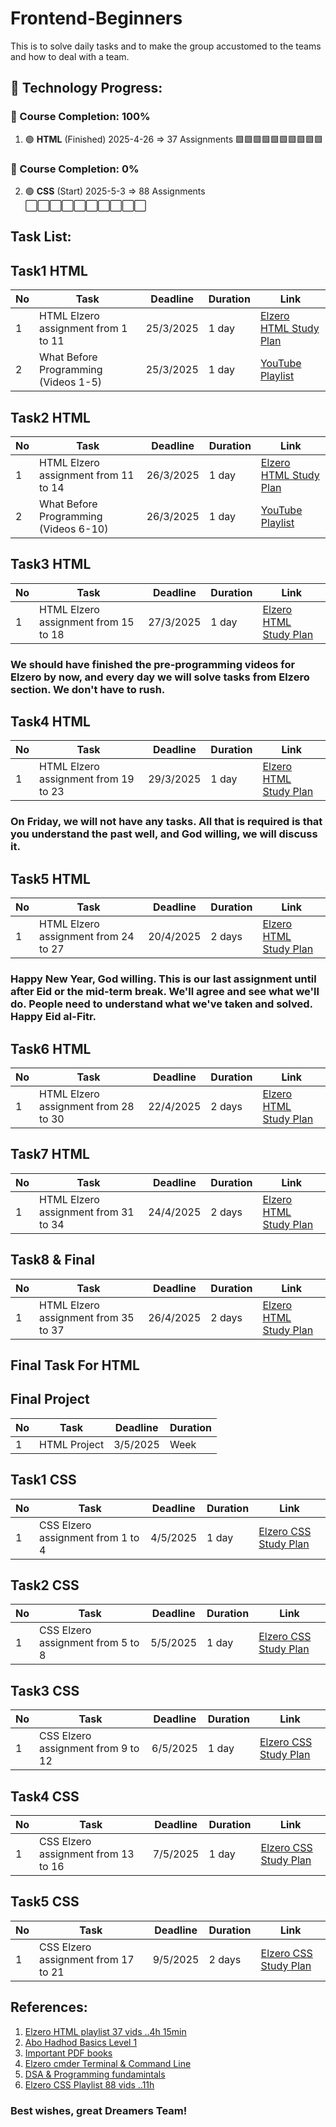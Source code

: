 # Frontend-Beginners
This is to solve daily tasks and to make the group accustomed to the teams and how to deal with a team.

## 🚀 Technology Progress:

### 📌 Course Completion: 100%
1. 🟢 **HTML** (Finished) 2025-4-26 => 37 Assignments
🟩🟩🟩🟩🟩🟩🟩🟩🟩🟩

### 📌 Course Completion: 0%
2. 🟢 **CSS** (Start) 2025-5-3 => 88 Assignments
⬜⬜⬜⬜⬜⬜⬜⬜⬜⬜

## Task List:
## Task1 HTML
| No | Task | Deadline | Duration | Link |
|----|------|----------|----------|------|
| 1  | HTML Elzero assignment from 1 to 11 | 25/3/2025 | 1 day | [Elzero HTML Study Plan](https://elzero.org/study/html-2021-study-plan/) |
| 2  | What Before Programming (Videos 1-5) | 25/3/2025 | 1 day | [YouTube Playlist](https://www.youtube.com/watch?v=aK46A6jQ1RM&list=PLDoPjvoNmBAx8xKvAXpb6f0Urj98Xo7zg) |

## Task2 HTML
| No | Task | Deadline | Duration | Link |
|----|------|----------|----------|------|
| 1  | HTML Elzero assignment from 11 to 14 | 26/3/2025 | 1 day | [Elzero HTML Study Plan](https://elzero.org/study/html-2021-study-plan/) |
| 2  | What Before Programming (Videos 6-10) | 26/3/2025 | 1 day | [YouTube Playlist](https://www.youtube.com/watch?v=aK46A6jQ1RM&list=PLDoPjvoNmBAx8xKvAXpb6f0Urj98Xo7zg) |

## Task3 HTML
| No | Task | Deadline | Duration | Link |
|----|------|----------|----------|------|
| 1  | HTML Elzero assignment from 15 to 18 | 27/3/2025 | 1 day | [Elzero HTML Study Plan](https://elzero.org/study/html-2021-study-plan/) |
### We should have finished the pre-programming videos for Elzero by now, and every day we will solve tasks from Elzero section. We don't have to rush.

## Task4 HTML
| No | Task | Deadline | Duration | Link |
|----|------|----------|----------|------|
| 1  | HTML Elzero assignment from 19 to 23 | 29/3/2025 | 1 day | [Elzero HTML Study Plan](https://elzero.org/study/html-2021-study-plan/) |
### On Friday, we will not have any tasks. All that is required is that you understand the past well, and God willing, we will discuss it.

## Task5 HTML
| No | Task | Deadline | Duration | Link |
|----|------|----------|----------|------|
| 1  | HTML Elzero assignment from 24 to 27 | 20/4/2025 | 2 days | [Elzero HTML Study Plan](https://elzero.org/study/html-2021-study-plan/) |
### Happy New Year, God willing. This is our last assignment until after Eid or the mid-term break. We'll agree and see what we'll do. People need to understand what we've taken and solved. Happy Eid al-Fitr.

## Task6 HTML
| No | Task | Deadline | Duration | Link |
|----|------|----------|----------|------|
| 1  | HTML Elzero assignment from 28 to 30 | 22/4/2025 | 2 days | [Elzero HTML Study Plan](https://elzero.org/study/html-2021-study-plan/) |

## Task7 HTML
| No | Task | Deadline | Duration | Link |
|----|------|----------|----------|------|
| 1  | HTML Elzero assignment from 31 to 34 | 24/4/2025 | 2 days | [Elzero HTML Study Plan](https://elzero.org/study/html-2021-study-plan/) |

## Task8 & Final
| No | Task | Deadline | Duration | Link |
|----|------|----------|----------|------|
| 1  | HTML Elzero assignment from 35 to 37 | 26/4/2025 | 2 days | [Elzero HTML Study Plan](https://elzero.org/study/html-2021-study-plan/) |

## Final Task For HTML

## Final Project
| No | Task | Deadline | Duration |
|----|------|----------|----------|
| 1  | HTML Project | 3/5/2025 | Week|

## Task1 CSS
| No | Task | Deadline | Duration | Link |
|----|------|----------|----------|------|
| 1  | CSS Elzero assignment from 1 to 4 | 4/5/2025 | 1 day | [Elzero CSS Study Plan](https://elzero.org/study/css-2021-study-plan/) |


## Task2 CSS
| No | Task | Deadline | Duration | Link |
|----|------|----------|----------|------|
| 1  | CSS Elzero assignment from 5 to 8 | 5/5/2025 | 1 day | [Elzero CSS Study Plan](https://elzero.org/study/css-2021-study-plan/) |

## Task3 CSS
| No | Task | Deadline | Duration | Link |
|----|------|----------|----------|------|
| 1  | CSS Elzero assignment from 9 to 12 | 6/5/2025 | 1 day | [Elzero CSS Study Plan](https://elzero.org/study/css-2021-study-plan/) |


## Task4 CSS
| No | Task | Deadline | Duration | Link |
|----|------|----------|----------|------|
| 1  | CSS Elzero assignment from 13 to 16 | 7/5/2025 | 1 day | [Elzero CSS Study Plan](https://elzero.org/study/css-2021-study-plan/) |

## Task5 CSS
| No | Task | Deadline | Duration | Link |
|----|------|----------|----------|------|
| 1  | CSS Elzero assignment from 17 to 21 | 9/5/2025 | 2 days | [Elzero CSS Study Plan](https://elzero.org/study/css-2021-study-plan/) |



## References:
1. [Elzero HTML playlist 37 vids ..4h 15min ](https://youtube.com/playlist?list=PLDoPjvoNmBAw_t_XWUFbBX-c9MafPk9ji&si=MkL5v8HEdXAYqZ0l)
2. [Abo Hadhod Basics Level 1](https://www.youtube.com/watch?v=LWCBg5tb64I&list=PL3X--QIIK-OHgMV2yBz3GLfM5d_5BxOSj)
3. [Important PDF books](https://books.goalkicker.com/)
4. [Elzero cmder Terminal & Command Line](https://www.youtube.com/watch?v=JVs2Ywy7wGQ&list=PLDoPjvoNmBAxzNO8ixW83Sf8FnLy_MkUT)
5. [DSA & Programming fundamintals](https://github.com/m7mdraafat/Basics-Computer-Science?sfnsn=scwspwa)
6. [Elzero CSS Playlist 88 vids ..11h ](https://elzero.org/study/css-2021-study-plan/)
### Best wishes, great **Dreamers** Team!
